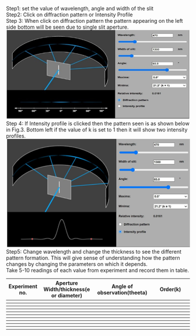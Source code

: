 Step1: set the value of wavelength, angle and width of the slit<br />
Step2: Click on diffraction pattern or Intensity Profile<br />
Step 3: When click on diffraction pattern the pattern appearing on the left side bottom will be seen due to single slit aperture.<br />
![image4](images/image5.jpg)<br />
Step 4: If Intensity profile is clicked then the pattern seen is as shown below in Fig.3. Bottom left if the value of k is set to 1 then it will show two intensity profiles.<br />
![image5](images/image6.jpg)<br />
Step5: Change wavelength and change the thickness to see the different pattern formation. This will give sense of understanding how the pattern changes by changing the parameters on which it depends.<br />
Take 5-10 readings of each value from experiment and record them in table.<br />
<table style="width:100%">
<tr>
<th style="width:0.5%" >Experiment no.</th>
<th style="width:20%">Aperture Width/thickness(e or diameter)</th>
<th style="width:20%">Angle of observation(theeta)</th>	
<th style="width:20%">Order(k)</th>
</tr>
<tr>
<th></th>
<th></th>
<th></th>
<th></th>
</tr>
<tr>
<th></th>
<th></th>
<th></th>
<th></th>
</tr>
<tr>
<th></th>
<th></th>
<th></th>
<th></th>
</tr>
<th></th>
<th></th>
<th></th>
<th></th>
</tr>
</tr>
<th></th>
<th></th>
<th></th>
<th></th>
</tr>
</tr>
<th></th>
<th></th>
<th></th>
<th></th>
</tr>
</tr>
<th></th>
<th></th>
<th></th>
<th></th>
</tr>
</tr>
<th></th>
<th></th>
<th></th>
<th></th>
</tr>
</tr>
<th></th>
<th></th>
<th></th>
<th></th>
</tr>
</tr>
<th></th>
<th></th>
<th></th>
<th></th>
</tr>
</table>





